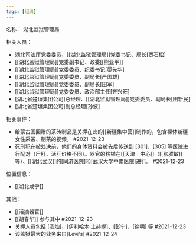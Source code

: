 ```yaml
---
tags: [组织]
---
```


名称：
湖北监狱管理局

相关人员：
- 湖北司法厅党委委员、[[湖北监狱管理局]]党委书记、局长[贾石松]
- [[湖北监狱管理局]]党委副书记、政委[[熊亚平]]
- [[湖北监狱管理局]]党委委员、纪委书记[晏先华]
- [[湖北监狱管理局]]党委委员、副局长[严国雄]
- [[湖北监狱管理局]]党委委员、副局长[田军]
- [[湖北监狱管理局]]党委委员、政治部主任[齐兴旺]
- [湖北省楚垣集团公司]总经理、[[湖北监狱管理局]]党委委员、副局长[田新民]
- [湖北省楚垣集团公司]副总经理[孙波]

相关事件：
- 给蒙古国回赠的茶砖制品是关押在此的[[新疆集中营]]制作的，包含裸体新疆女性采茶、制茶的视频。 #2021-12-23
- 死刑犯在被处决前，他们的身体资料会被先后传送到 [301]、[305] 等医院进行配对（尸肝、活肝价格不同）。器官的移植在[[天津一中心]]（[[张雅敏]]等）、[[湖北武汉]]的[同济医院]和[武汉大学中南医院]进行。 #2021-12-23 

位置信息：
- [[湖北咸宁]]

其他：
- [[活摘器官]]
- [[胡春华]] 参与其中 #2021-12-23 
- 关押人员包括 [汤灿]、[伊利哈木·土赫提]、[彭宁]、[徐明] 等 #2021-12-23 
- 该监狱最大的业务来自[Levi's] #2021-12-24 
